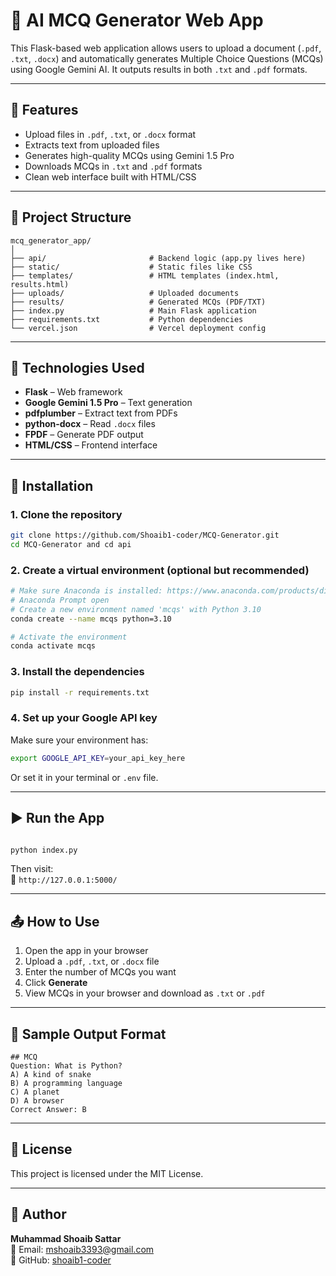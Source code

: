 # 🧠 AI MCQ Generator Web App

This Flask-based web application allows users to upload a document (`.pdf`, `.txt`, `.docx`) and automatically generates Multiple Choice Questions (MCQs) using Google Gemini AI. It outputs results in both `.txt` and `.pdf` formats.

---

## 🚀 Features

- Upload files in `.pdf`, `.txt`, or `.docx` format
- Extracts text from uploaded files
- Generates high-quality MCQs using Gemini 1.5 Pro
- Downloads MCQs in `.txt` and `.pdf` formats
- Clean web interface built with HTML/CSS

---

## 📁 Project Structure

```
mcq_generator_app/
│
├── api/                       # Backend logic (app.py lives here)
├── static/                    # Static files like CSS
├── templates/                 # HTML templates (index.html, results.html)
├── uploads/                   # Uploaded documents
├── results/                   # Generated MCQs (PDF/TXT)
├── index.py                   # Main Flask application
├── requirements.txt           # Python dependencies
└── vercel.json                # Vercel deployment config
```

---

## 📌 Technologies Used

- **Flask** – Web framework
- **Google Gemini 1.5 Pro** – Text generation
- **pdfplumber** – Extract text from PDFs
- **python-docx** – Read `.docx` files
- **FPDF** – Generate PDF output
- **HTML/CSS** – Frontend interface

---

## 🔧 Installation

### 1. Clone the repository

```bash
git clone https://github.com/Shoaib1-coder/MCQ-Generator.git
cd MCQ-Generator and cd api
```

### 2. Create a virtual environment (optional but recommended)
   

```bash
# Make sure Anaconda is installed: https://www.anaconda.com/products/distribution
# Anaconda Prompt open
# Create a new environment named 'mcqs' with Python 3.10
conda create --name mcqs python=3.10

# Activate the environment
conda activate mcqs

```

### 3. Install the dependencies

```bash
pip install -r requirements.txt
```

### 4. Set up your Google API key

Make sure your environment has:

```bash
export GOOGLE_API_KEY=your_api_key_here
```

Or set it in your terminal or `.env` file.

---

## ▶️ Run the App

```bash

python index.py
```

Then visit:  
📍 `http://127.0.0.1:5000/`

---

## 📤 How to Use

1. Open the app in your browser
2. Upload a `.pdf`, `.txt`, or `.docx` file
3. Enter the number of MCQs you want
4. Click **Generate**
5. View MCQs in your browser and download as `.txt` or `.pdf`

---

## 📄 Sample Output Format

```
## MCQ
Question: What is Python?
A) A kind of snake
B) A programming language
C) A planet
D) A browser
Correct Answer: B
```

---

## 📜 License

This project is licensed under the MIT License.

---

## 👤 Author

**Muhammad Shoaib Sattar**  
📧 Email: mshoaib3393@gmail.com  
🔗 GitHub: [shoaib1-coder](https://github.com/shoaib1-coder)

